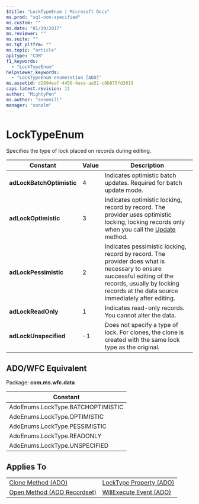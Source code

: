 ```yaml
---
$title: "LockTypeEnum | Microsoft Docs"
ms.prod: "sql-non-specified"
ms.custom: ""
ms.date: "01/19/2017"
ms.reviewer: ""
ms.suite: ""
ms.tgt_pltfrm: ""
ms.topic: "article"
apitype: "COM"
f1_keywords: 
  - "LockTypeEnum"
helpviewer_keywords: 
  - "LockTypeEnum enumeration [ADO]"
ms.assetid: d2894eaf-4450-4ace-aa51-c8b875fd3010
caps.latest.revision: 11
author: "MightyPen"
ms.author: "annemill"
manager: "sonalm"
---
```

# LockTypeEnum
Specifies the type of lock placed on records during editing.  
  
|Constant|Value|Description|  
|--------------|-----------|-----------------|  
|**adLockBatchOptimistic**|4|Indicates optimistic batch updates. Required for batch update mode.|  
|**adLockOptimistic**|3|Indicates optimistic locking, record by record. The provider uses optimistic locking, locking records only when you call the [Update](../../../ado/reference/ado-api/update-method.md) method.|  
|**adLockPessimistic**|2|Indicates pessimistic locking, record by record. The provider does what is necessary to ensure successful editing of the records, usually by locking records at the data source immediately after editing.|  
|**adLockReadOnly**|1|Indicates read-only records. You cannot alter the data.|  
|**adLockUnspecified**|-1|Does not specify a type of lock. For clones, the clone is created with the same lock type as the original.|  
  
## ADO/WFC Equivalent  
 Package: **com.ms.wfc.data**  
  
|Constant|  
|--------------|  
|AdoEnums.LockType.BATCHOPTIMISTIC|  
|AdoEnums.LockType.OPTIMISTIC|  
|AdoEnums.LockType.PESSIMISTIC|  
|AdoEnums.LockType.READONLY|  
|AdoEnums.LockType.UNSPECIFIED|  
  
## Applies To  
  
|||  
|-|-|  
|[Clone Method (ADO)](../../../ado/reference/ado-api/clone-method-ado.md)|[LockType Property (ADO)](../../../ado/reference/ado-api/locktype-property-ado.md)|  
|[Open Method (ADO Recordset)](../../../ado/reference/ado-api/open-method-ado-recordset.md)|[WillExecute Event (ADO)](../../../ado/reference/ado-api/willexecute-event-ado.md)|
